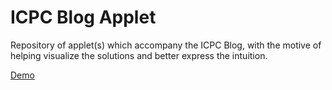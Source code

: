 # ICPC Blog Applet

Repository of applet(s) which accompany the ICPC Blog, with the motive of
helping visualize the solutions and better express the intuition.

[Demo](https://aditya95sriram.github.io/icpcblog-applet/)
